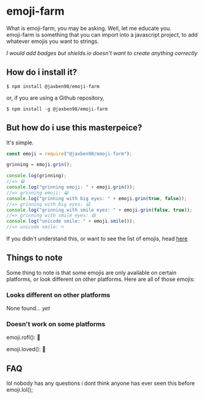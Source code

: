 # emoji-farm

What is emoji-farm, you may be asking. Well, let me educate you.<br>emoji-farm is something that you can import into a javascript project, to add whatever emojis you want to strings.

*I would add badges but shields.io doesn't want to create anything correctly*

## How do i install it?

`$ npm install @jaxben98/emoji-farm`

or, if you are using a Github repository,

`$ npm install -g @jaxben98/emoji-farm`

## But how do i use this masterpeice?

It's simple.

```javascript
const emoji = require("@jaxben98/emoji-farm");

grinning = emoji.grin();

console.log(grinning);
//=> 😀
console.log("grinning emoji: " + emoji.grin());
//=> grinning emoji: 😀
console.log("grinning with big eyes: " + emoji.grin(true, false));
//=> grinning with big eyes: 😃
console.log("grinning with smile eyes: " + emoji.grin(false, true));
//=> grinning with smile eyes: 😄
console.log("unicode smile: " + emoji.smile());
//=> unicode smile: ☺️
```
If you didn't understand this, or want to see the list of emojis, head [here](https://github.com/PandaBoi57/emoji-farm/blob/master/test/test.js)

## Things to note

Some thing to note is that some emojis are only available on certain platforms, or look different on other platforms. Here are all of those emojis:

### Looks different on other platforms

None found... *yet*

### Doesn't work on some platforms

emoji.rofl(): 🤣 <!-- an example of "looks different on other platforms" is looking at this on the NPM site, compared to github -->

emoji.loved(): 🥰

## FAQ

lol nobody has any questions i dont think anyone has ever seen this before emoji.lol();